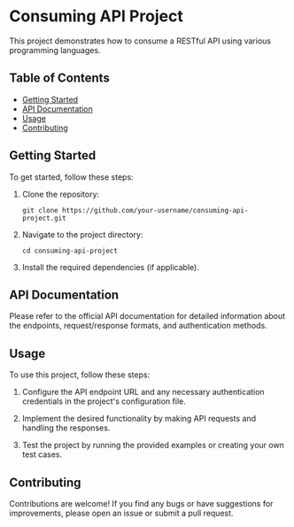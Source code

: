 # Consuming API Project

This project demonstrates how to consume a RESTful API using various programming languages.

## Table of Contents

- [Getting Started](#getting-started)
- [API Documentation](#api-documentation)
- [Usage](#usage)
- [Contributing](#contributing)

## Getting Started

To get started, follow these steps:

1. Clone the repository:
   ```
   git clone https://github.com/your-username/consuming-api-project.git
   ```

2. Navigate to the project directory:
   ```
   cd consuming-api-project
   ```

3. Install the required dependencies (if applicable).

## API Documentation

Please refer to the official API documentation for detailed information about the endpoints, request/response formats, and authentication methods.

## Usage

To use this project, follow these steps:

1. Configure the API endpoint URL and any necessary authentication credentials in the project's configuration file.

2. Implement the desired functionality by making API requests and handling the responses.

3. Test the project by running the provided examples or creating your own test cases.

## Contributing

Contributions are welcome! If you find any bugs or have suggestions for improvements, please open an issue or submit a pull request.


```